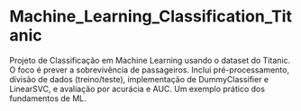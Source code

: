 # Machine_Learning_Classification_Titanic
Projeto de Classificação em Machine Learning usando o dataset do Titanic. O foco é prever a sobrevivência de passageiros. Inclui pré-processamento, divisão de dados (treino/teste), implementação de DummyClassifier e LinearSVC, e avaliação por acurácia e AUC. Um exemplo prático dos fundamentos de ML.
